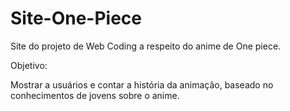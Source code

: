 # Site-One-Piece

Site do projeto de Web Coding a respeito do anime de One piece.

Objetivo:

Mostrar a usuários e contar a história da animação, baseado no conhecimentos de jovens sobre o anime.
